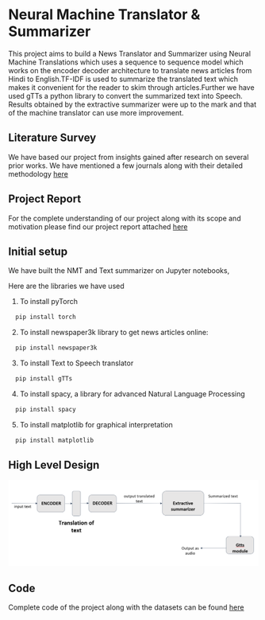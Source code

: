
# Neural Machine Translator & Summarizer

This project aims to build a News
Translator and Summarizer using Neural
Machine Translations which uses a sequence to
sequence model which works on the encoder
decoder architecture to translate news articles
from Hindi to English.TF-IDF is used to
summarize the translated text which makes
it convenient for the reader to skim through
articles.Further we have used gTTs a python
library to convert the summarized text into
Speech. Results obtained by the extractive
summarizer were up to the mark and that of the
machine translator can use more improvement.


## Literature Survey 
We have based our project from insights gained after research on several prior works. We have mentioned a few journals along with their detailed methodology [here](literature_survey.pptx)

## Project Report
For the complete understanding of our project along with its scope and motivation please find our project report attached [here](project_report.pdf)



## Initial setup

We have built the NMT and Text summarizer on Jupyter notebooks,

Here are the libraries we have used

1) To install pyTorch
```bash
  pip install torch
```
2) To install newspaper3k library to get news articles online:
```bash
  pip install newspaper3k
```
3) To install Text to Speech translator
```bash
  pip install gTTs
```
4) To install spacy, a library for advanced Natural Language Processing
```bash
  pip install spacy
```
5) To install matplotlib for graphical interpretation
```bash
  pip install matplotlib
```
## High Level Design

![HLD](images/HLD_NMT&S.png)



## Code

Complete code of the project along with the datasets can be found [here](CODE/)




